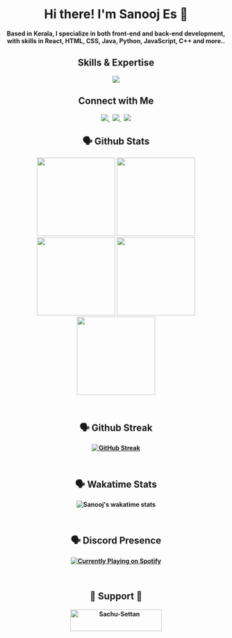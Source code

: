 <h1 align="center"><strong>Hi there! I'm Sanooj Es 👋</strong></h1>

<p align="center"><strong>Based in Kerala, I specialize in both front-end and back-end development, with skills in React, HTML, CSS, Java, Python, JavaScript, C++ and more..</strong></p>

<h2 align="center">Skills & Expertise</h2>

<p align=center>

<p align="center">
  <a href="https://sanooj.is-a.dev">
    <img src="https://skillicons.dev/icons?i=python,js,ts,react,mongodb,nextjs,vite,tailwind,bootstrap,mysql,npm,docker,cpp,java,html,md,css,au,ps,windows,kali,stackoverflow,git,github&perline=12" />
  </a>
</p>

<h2 align="center"><b>Connect with Me</h2>

<p align="center">
  <a href="https://bit.ly/ig-sanooj">
    <img src="https://skillicons.dev/icons?i=instagram" />
  </a>&nbsp;
   <a href="https://bit.ly/x-sanooj">
    <img src="https://skillicons.dev/icons?i=discord" />
  </a>&nbsp;
   <a href="https://twitter.com/sanoojes">
    <img src="https://skillicons.dev/icons?i=twitter" />
  </a>
</p>

<h2 align="center"><b>🗣️ Github Stats</b></h2>

<div align="center">
  <img height="180em" src="https://github-profile-summary-cards.vercel.app/api/cards/profile-details?username=sanoojes&theme=dark" />
  <img height="180em" src="https://github-profile-summary-cards.vercel.app/api/cards/repos-per-language?username=sanoojes&theme=dark"  />
  <img height="180em" src="https://github-profile-summary-cards.vercel.app/api/cards/most-commit-language?username=sanoojes&theme=dark"  />
  <img height="180em" src="https://github-profile-summary-cards.vercel.app/api/cards/stats?username=sanoojes&theme=dark"/>
  <img height="180em" src="https://github-profile-summary-cards.vercel.app/api/cards/productive-time?username=sanoojes&theme=dark&utcOffset=5.30" />
</div>

&nbsp;

<h2 align="center"><b>🗣️ Github Streak</b></h2>
<p align="center">
<a href="https://git.io/streak-stats"><img src="https://streak-stats.demolab.com?user=sanoojes&theme=github-dark-blue&border_radius=10&card_width=500&background=0E0E0E&border=303030" alt="GitHub Streak" /></a>
</p>
&nbsp;
<h2 align="center"><b>🗣️ Wakatime Stats</b></h2>

<p align="center">
<img alt="Sanooj's wakatime stats" src="https://github-readme-stats.vercel.app/api/wakatime?username=sanoojes&theme=dark&border_color=303030" />
</p>
&nbsp;
<h2 align="center"><b>🗣️ Discord Presence</b></h2>

<p align="center"><a href="https://discordapp.com/users/821653196161679371"><img align = "center" src="https://lanyard.cnrad.dev/api/821653196161679371" alt="Currently Playing on Spotify"></a></p>
&nbsp;
<h2 align="center">💖 Support 💖</h2>
<p align = "center"><a href="https://www.buymeacoffee.com/sanoojes"> <img src="https://cdn.buymeacoffee.com/buttons/v2/default-yellow.png" height="50" width="210" alt="Sachu-Settan" /></a></p>
